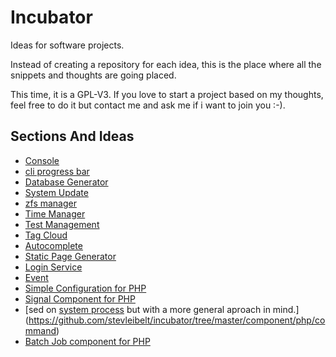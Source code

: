 # Incubator

Ideas for software projects.

Instead of creating a repository for each idea, this is the place where all the snippets and thoughts are going placed.

This time, it is a GPL-V3. If you love to start a project based on my thoughts, feel free to do it but contact me and ask me if i want to join you :-).

## Sections And Ideas

* [Console](https://github.com/stevleibelt/incubator/tree/master/cli/console)
* [cli progress bar](https://github.com/stevleibelt/incubator/tree/master/cli/progressBar)
* [Database Generator](https://github.com/stevleibelt/incubator/tree/master/cli/generate/database)
* [System Update](https://github.com/stevleibelt/incubator/tree/master/cli/update/system)
* [zfs manager](https://github.com/stevleibelt/incubator/tree/master/general/zfsManager)
* [Time Manager](https://github.com/stevleibelt/incubator/tree/master/general/timeManager)
* [Test Management](https://github.com/stevleibelt/incubator/tree/master/general/testManagement)
* [Tag Cloud](https://github.com/stevleibelt/incubator/tree/master/general/fileManager)
* [Autocomplete](https://github.com/stevleibelt/incubator/tree/master/web/general/autocomplete)
* [Static Page Generator](https://github.com/stevleibelt/incubator/tree/master/web/blog/static_page_generator)
* [Login Service](https://github.com/stevleibelt/incubator/tree/master/web/service/login)
* [Event](https://github.com/stevleibelt/incubator/tree/master/component/php/event)
* [Simple Configuration for PHP](https://github.com/stevleibelt/incubator/tree/master/component/php/merge_arrays)
* [Signal Component for PHP](https://github.com/stevleibelt/incubator/tree/master/component/php/signals)
* [sed on [system process](https://github.com/jakobwesthoff/systemProcess) but with a more general aproach in mind.](https://github.com/stevleibelt/incubator/tree/master/component/php/command)
* [Batch Job component for PHP](https://github.com/stevleibelt/incubator/tree/master/component/php/batch_job)